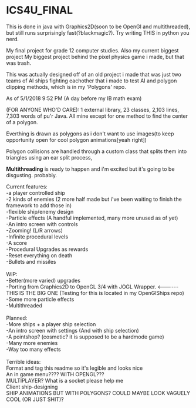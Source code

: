 # ICS4U_FINAL
This is done in java with Graphics2D(soon to be OpenGl and multithreaded),
but still runs surprisingly fast(?blackmagic?). Try writing THIS in python you nerd.

My final project for grade 12 computer studies. Also my current biggest project
My biggest project behind the pixel physics game i made, but that was trash.

This was actually designed off of an old project i made that was just two teams of AI ships fighting 
eachother that i made to test AI and polygon clipping methods, which is in my 'Polygons' repo.

As of 5/1/2018 9:52 PM (A day before my IB math exam)

(FOR ANYONE WHO'D CARE):
1 external library, 23 classes, 2,103 lines, 7,303 words of pu'r Java. All mine except for one method to find the center of a polygon.

Everthing is drawn as polygons as i don't want to use images(to keep opportunity open for cool polygon animations[yeah right])

Polygon collisions are handled through a custom class that splits them into triangles using an ear split process, 

<b>Multithreading</b> is ready to happen and i'm excited but it's going to be disgusting. probably.<p/>


Current features: <br/>
-a player controlled ship <br/>
-2 kinds of enemies (2 more half made but i've been waiting to finish the framework to add those in) <br/>
-flexible ship/enemy design <br/>
-Particle effects (A handful implemented, many more unused as of yet) <br/>
-An intro screen with controls <br/>
-Zooming! (L/R arrows) <br/>
-Infinite procedural levels <br/>
-A score <br/> 
-Procedural Upgrades as rewards <br/> 
-Reset everything on death<br/> 
-Bullets and missiles<br/>
<br/>
WIP:<br/>
-Better(more varied) upgrades<br/>
-Porting from Graphics2D to OpenGL 3/4 with JOGL Wrapper. <------ THIS IS THE BIG ONE (Testing for this is located in my OpenGlShips repo)<br/>
-Some more particle effects<br/>
-Multithreaded<br/>
<br/>
Planned:<br/>
-More ships + a player ship selection<br/>
-An intro screen with settings (And with ship selection)<br/>
-A pointshop? (cosmetic? it is supposed to be a hardmode game)<br/>
-Many more enemies<br/>
-Way too many effects<br/>
<br/>
Terrible ideas:<br/>
Format and tag this readme so it's legible and looks nice<br/>
An in game menu???? WITH OPENGL???<br/>
MULTIPLAYER? What is a socket please help me<br/>
Client ship-designing<br/>
SHIP ANIMATIONS BUT WITH POLYGONS? COULD MAYBE LOOK VAGUELY COOL (OR JUST SHIT)?<br/>
